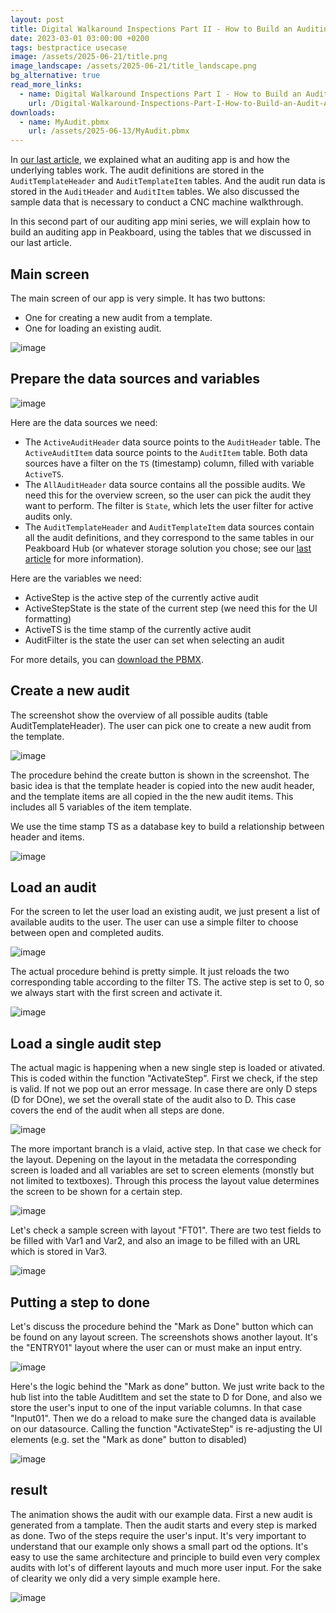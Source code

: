 ```yaml
---
layout: post
title: Digital Walkaround Inspections Part II - How to Build an Auditing App
date: 2023-03-01 03:00:00 +0200
tags: bestpractice usecase
image: /assets/2025-06-21/title.png
image_landscape: /assets/2025-06-21/title_landscape.png
bg_alternative: true
read_more_links:
  - name: Digital Walkaround Inspections Part I - How to Build an Auditing App
    url: /Digital-Walkaround-Inspections-Part-I-How-to-Build-an-Audit-App.html
downloads:
  - name: MyAudit.pbmx
    url: /assets/2025-06-13/MyAudit.pbmx
---
```

In [our last article](/Digital-Walkaround-Inspections-Part-I-How-to-Build-an-Audit-App.html), we explained what an auditing app is and how the underlying tables work. The audit definitions are stored in the `AuditTemplateHeader` and `AuditTemplateItem` tables. And the audit run data is stored in the `AuditHeader` and `AuditItem` tables. We also discussed the sample data that is necessary to conduct a CNC machine walkthrough.

In this second part of our auditing app mini series, we will explain how to build an auditing app in Peakboard, using the tables that we discussed in our last article.

## Main screen

The main screen of our app is very simple. It has two buttons:
* One for creating a new audit from a template.
* One for loading an existing audit.

![image](/assets/2025-06-21/010.png)

## Prepare the data sources and variables

![image](/assets/2025-06-21/020.png)

Here are the data sources we need:

- The `ActiveAuditHeader` data source points to the `AuditHeader` table. The `ActiveAuditItem` data source points to the `AuditItem` table. Both data sources have a filter on the `TS` (timestamp) column, filled with variable `ActiveTS`.
- The `AllAuditHeader` data source contains all the possible audits. We need this for the overview screen, so the user can pick the audit they want to perform. The filter is `State`, which lets the user filter for active audits only.
- The `AuditTemplateHeader` and `AuditTemplateItem` data sources contain all the audit definitions, and they correspond to the same tables in our Peakboard Hub (or whatever storage solution you chose; see our [last article](/Digital-Walkaround-Inspections-Part-I-How-to-Build-an-Audit-App.html) for more information).

Here are the variables we need:

- ActiveStep is the active step of the currently active audit
- ActiveStepState is the state of the current step (we need this for the UI formatting)
- ActiveTS is the time stamp of the currently active audit
- AuditFilter is the state the user can set when selecting an audit

For more details, you can [download the PBMX](/assets/2025-06-13/MyAudit.pbmx).

## Create a new audit

The screenshot show the overview of all possible audits (table AuditTemplateHeader). The user can pick one to create a new audit from the template.

![image](/assets/2025-06-21/030.png)

The procedure behind the create button is shown in the screenshot. The basic idea is that the template header is copied into the new audit header, and the template items are all copied in the the new audit items. This includes all 5 variables of the item template.

We use the time stamp TS as a database key to build a relationship between header and items.

![image](/assets/2025-06-21/040.png)

## Load an audit

For the screen to let the user load an existing audit, we just present a list of available audits to the user. The user can use a simple filter to choose between open and completed audits.

![image](/assets/2025-06-21/050.png)

The actual procedure behind is pretty simple. It just reloads the two corresponding table according to the filter TS. The active step is set to 0, so we always start with the first screen and activate it.

![image](/assets/2025-06-21/060.png)

## Load a single audit step

The actual magic is happening when a new single step is loaded or ativated. This is coded within the function "ActivateStep". First we check, if the step is valid. If not we pop out an error message. In case there are only D steps (D for DOne), we set the overall state of the audit also to D. This case covers the end of the audit when all steps are done.

![image](/assets/2025-06-21/070.png)

The more important branch is a vlaid, active step. In that case we check for the layout. Depening on the layout in the metadata the corresponding screen is loaded and all variables are set to screen elements (monstly but not limited to textboxes). Through this process the layout value determines the screen to be shown for a certain step.

![image](/assets/2025-06-21/071.png)

Let's check a sample screen with layout "FT01". There are two test fields to be filled with Var1 and Var2, and also an image to be filled with an URL which is stored in Var3.

![image](/assets/2025-06-21/080.png)

## Putting a step to done

Let's discuss the procedure behind the "Mark as Done" button which can be found on any layout screen. The screenshots shows another layout. It's the "ENTRY01" layout where the user can or must make an input entry.

![image](/assets/2025-06-21/090.png)

Here's the logic behind the "Mark as done" button. We just write back to the hub list into the table AuditItem and set the state to D for Done, and also we store the user's input  to one of the input variable columns. In that case "Input01". Then we do a reload to make sure the changed data is available on our datasource. Calling the function "ActivateStep" is re-adjusting the UI elements (e.g. set the "Mark as done" button to disabled)

![image](/assets/2025-06-21/100.png)

## result

The animation shows the audit with our example data. First a new audit is generated from a tamplate. Then the audit starts and every step is marked as done. Two of the steps require the user's input.
It's very important to understand that our example only shows a small part od the options. It's easy to use the same architecture and principle to build even very complex audits with lot's of different layouts and much more user input. For the sake of clearity we only did a very simple example here.

![image](/assets/2025-06-21/result.gif)





